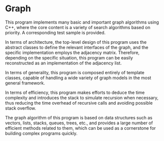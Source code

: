 # Graph

This program implements many basic and important graph algorithms using C++, where the core content is a variety of search algorithms based on priority. A corresponding test sample is provided.

In terms of architecture, the top-level design of this program uses the abstract classes to define the relevant interfaces of the graph, and the specific implementation employs the adjacency matrix. Therefore, depending on the specific situation, this program can be easily reconstructed as an implementation of the adjacency list.

In terms of generality, this program is composed entirely of template classes, capable of handling a wide variety of graph models in the most general framework.

In terms of efficiency, this program makes efforts to deduce the time complexity and introduces the stack to simulate recursion when necessary, thus reducing the time overhead of recursive calls and avoiding possible stack overflow.

The graph algorithm of this program is based on data structures such as vectors, lists, stacks, queues, trees, etc., and provides a large number of efficient methods related to them, which can be used as a cornerstone for building complex programs quickly.
